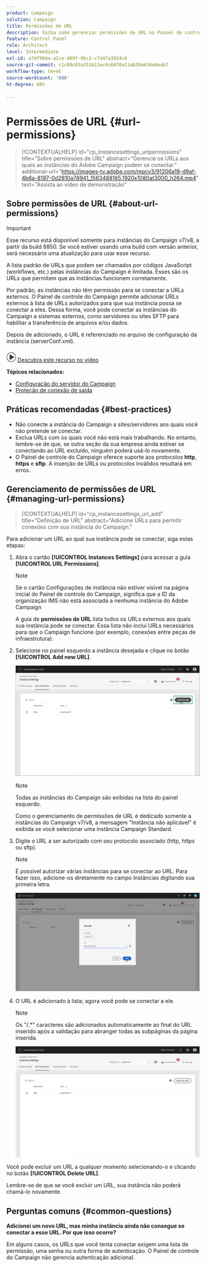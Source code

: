 ```yaml
---
product: campaign
solution: Campaign
title: Permissões de URL
description: Saiba como gerenciar permissões de URL no Painel de controle do Campaign
feature: Control Panel
role: Architect
level: Intermediate
exl-id: a7df90da-a2ce-409f-9bc3-c7d4fa3024c8
source-git-commit: c1c80c03a351613ec0c6870a11ab39a634e8eab7
workflow-type: tm+mt
source-wordcount: '600'
ht-degree: 86%

---
```


# Permissões de URL {#url-permissions}

>[!CONTEXTUALHELP]
>id="cp_instancesettings_urlpermissions"
>title="Sobre permissões de URL"
>abstract="Gerencie os URLs aos quais as instâncias do Adobe Campaign podem se conectar."
>additional-url="https://images-tv.adobe.com/mpcv3/91206a19-d9af-4b6a-8197-0d2810a78941_1563488165.1920x1080at3000_h264.mp4" text="Assista ao vídeo de demonstração"

## Sobre permissões de URL {#about-url-permissions}

>[!IMPORTANT]
>
>Esse recurso está disponível somente para instâncias do Campaign v7/v8, a partir da build 8850. Se você estiver usando uma build com versão anterior, será necessário uma atualização para usar esse recurso.

A lista padrão de URLs que podem ser chamados por códigos JavaScript (workflows, etc.) pelas instâncias do Campaign é limitada. Esses são os URLs que permitem que as instâncias funcionem corretamente.

Por padrão, as instâncias não têm permissão para se conectar a URLs externos. O Painel de controle do Campaign permite adicionar URLs externos à lista de URLs autorizados para que sua instância possa se conectar a eles. Dessa forma, você pode conectar as instâncias do Campaign a sistemas externos, como servidores ou sites SFTP para habilitar a transferência de arquivos e/ou dados.

Depois de adicionado, o URL é referenciado no arquivo de configuração da instância (serverConf.xml).

![](assets/do-not-localize/how-to-video.png) [Descubra este recurso no vídeo](https://experienceleague.adobe.com/docs/campaign-classic-learn/control-panel/instance-settings/adding-url-permissions.html#instance-settings)

**Tópicos relacionados:**

* [Configuração do servidor do Campaign](https://docs.campaign.adobe.com/doc/AC/en/INS_Additional_configurations_Configuring_Campaign_server.html)
* [Proteção de conexão de saída](https://experienceleague.adobe.com/docs/campaign-classic/using/installing-campaign-classic/security-privacy/server-configuration.html#outgoing-connection-protection)

## Práticas recomendadas {#best-practices}

* Não conecte a instância do Campaign a sites/servidores aos quais você não pretende se conectar.
* Exclua URLs com os quais você não está mais trabalhando. No entanto, lembre-se de que, se outra seção da sua empresa ainda estiver se conectando ao URL excluído, ninguém poderá usá-lo novamente.
* O Painel de controle do Campaign oferece suporte aos protocolos **http**, **https** e **sftp**. A inserção de URLs ou protocolos inválidos resultará em erros.

## Gerenciamento de permissões de URL {#managing-url-permissions}

>[!CONTEXTUALHELP]
>id="cp_instancesettings_url_add"
>title="Definição de URL"
>abstract="Adicione URLs para permitir conexões com sua instância do Campaign."

Para adicionar um URL ao qual sua instância pode se conectar, siga estas etapas:

1. Abra o cartão **[!UICONTROL Instances Settings]** para acessar a guia **[!UICONTROL URL Permissions]**.

   >[!NOTE]
   >
   >Se o cartão Configurações de instância não estiver visível na página inicial do Painel de controle do Campaign, significa que a ID da organização IMS não está associada a nenhuma instância do Adobe Campaign
   >
   >A guia de <b><span class="uicontrol">permissões de URL</span></b> lista todos os URLs externos aos quais sua instância pode se conectar. Essa lista não inclui URLs necessários para que o Campaign funcione (por exemplo, conexões entre peças de infraestrutura).

1. Selecione no painel esquerdo a instância desejada e clique no botão **[!UICONTROL Add new URL]**.

   ![](assets/add_url1.png)

   >[!NOTE]
   >
   >Todas as instâncias do Campaign são exibidas na lista do painel esquerdo.
   >
   >Como o gerenciamento de permissões de URL é dedicado somente a instâncias do Campaign v7/v8, a mensagem &quot;Instância não aplicável&quot; é exibida se você selecionar uma instância Campaign Standard.

1. Digite o URL a ser autorizado com seu protocolo associado (http, https ou sftp).

   >[!NOTE]
   >
   >É possível autorizar várias instâncias para se conectar ao URL. Para fazer isso, adicione-os diretamente no campo Instâncias digitando sua primeira letra.

   ![](assets/add_url2.png)

1. O URL é adicionado à lista; agora você pode se conectar a ele.

   >[!NOTE]
   >
   >Os &quot;/.*&quot; caracteres são adicionados automaticamente ao final do URL inserido após a validação para abranger todas as subpáginas da página inserida.

   ![](assets/add_url_listnew.png)

Você pode excluir um URL a qualquer momento selecionando-o e clicando no botão **[!UICONTROL Delete URL]**.

Lembre-se de que se você excluir um URL, sua instância não poderá chamá-lo novamente.

## Perguntas comuns {#common-questions}

**Adicionei um novo URL, mas minha instância ainda não consegue se conectar a esse URL. Por que isso ocorre?**

Em alguns casos, os URLs que você tenta conectar exigem uma lista de permissão, uma senha ou outra forma de autenticação. O Painel de controle do Campaign não gerencia autenticação adicional.
